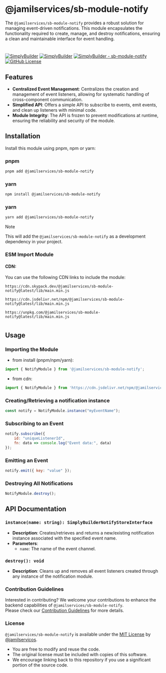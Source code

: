 # @jamilservices/sb-module-notify

The `@jamilservices/sb-module-notify` provides a robust solution for managing event-driven notifications. This module encapsulates the functionality required to create, manage, and destroy notifications, ensuring a clean and maintainable interface for event handling.

#    
[![SimplyBuilder](https://img.shields.io/badge/Author-Gerv%C3%A1sio_J%C3%BAnior-brightgreen?style=flat-square&color=%23fedcba)](https://github.com/jamilservicos)
[![SimplyBuilder](https://img.shields.io/badge/SimplyBuilder-Module-brightgreen?style=flat-square&label=SimplyBuilder&color=%23fedcba)](https://simplybuilder.github.io)
[![SimplyBuilder - sb-module-notify](https://img.shields.io/static/v1?label=SimplyBuilder&message=sb-module-notify&color=blue&logo=github)](https://github.com/SimplyBuilder/sb-module-notify/tree/main)
[![GitHub License](https://img.shields.io/github/license/SimplyBuilder/sb-module-notify)](https://github.com/SimplyBuilder/sb-module-notify/tree/main/LICENSE)    


## Features

- **Centralized Event Management**: Centralizes the creation and management of event listeners, allowing for systematic handling of cross-component communication.
- **Simplified API**: Offers a simple API to subscribe to events, emit events, and clean up listeners with minimal code.
- **Module Integrity**: The API is frozen to prevent modifications at runtime, ensuring the reliability and security of the module.

## Installation

Install this module using pnpm, npm or yarn:

### pnpm

```bash
pnpm add @jamilservices/sb-module-notify
```

### yarn


```bash
npm install @jamilservices/sb-module-notify
```

### yarn

```bash
yarn add @jamilservices/sb-module-notify
```            

> [!NOTE]
> This will add the `@jamilservices/sb-module-notify` as a development dependency in your project.

### ESM Import Module

#### CDN:
You can use the following CDN links to include the module:
~~~text
https://cdn.skypack.dev/@jamilservices/sb-module-notify@latest/lib/main.min.js

https://cdn.jsdelivr.net/npm/@jamilservices/sb-module-notify@latest/lib/main.min.js

https://unpkg.com/@jamilservices/sb-module-notify@latest/lib/main.min.js
~~~  


#

## Usage

### Importing the Module


- from install (pnpm/npm/yarn):
```javascript
import { NotifyModule } from '@jamilservices/sb-module-notify';
```
                

- from cdn:
```javascript
import { NotifyModule } from 'https://cdn.jsdelivr.net/npm/@jamilservices/sb-module-notify@latest/lib/main.min.js';
```

### Creating/Retrieving a notification instance

```javascript
const notify = NotifyModule.instance("myEventName");
```

### Subscribing to an Event

```javascript
notify.subscribe({
    id: "uniqueListenerId",
    fn: data => console.log("Event data:", data)
});
```

### Emitting an Event

```javascript
notify.emit({ key: "value" });
```

### Destroying All Notifications

```javascript
NotifyModule.destroy();
```

## API Documentation

### `instance(name: string): SimplyBuilderNotifyStoreInterface`

- **Description**: Creates/retrieves and returns a new/existing notification instance associated with the specified event name.
- **Parameters**:
    - `name`: The name of the event channel.

### `destroy(): void`

- **Description**: Cleans up and removes all event listeners created through any instance of the notification module.



### Contribution Guidelines

Interested in contributing? We welcome your contributions to enhance the backend capabilities of `@jamilservices/sb-module-notify`.      
Please check our [Contribution Guidelines](https://github.com/SimplyBuilder/sb-module-notify/tree/main/CONTRIBUTING.md) for more details.

### License

`@jamilservices/sb-module-notify` is available under the [MIT License](https://github.com/SimplyBuilder/sb-module-notify/tree/main/LICENSE) by [@jamilservicos](https://github.com/jamilservicos).

- You are free to modify and reuse the code.
- The original license must be included with copies of this software.
- We encourage linking back to this repository if you use a significant portion of the source code.